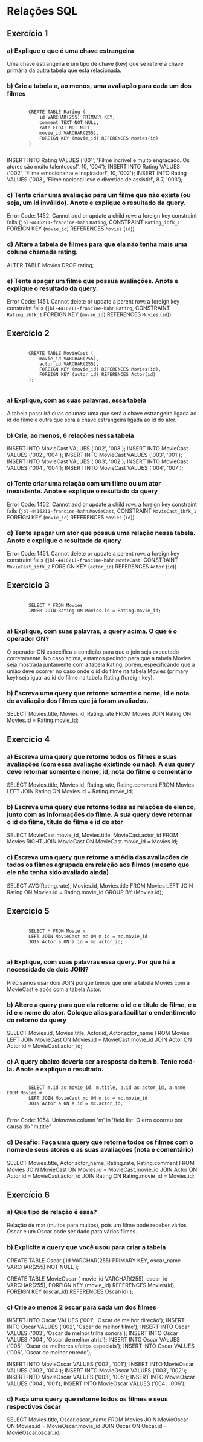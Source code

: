 # Relações SQL

## Exercício 1
### a) Explique o que é uma chave estrangeira
Uma chave estrangeira é um tipo de chave (key) que se refere à chave primária da outra tabela que está relacionada.

### b) Crie a tabela e, ao menos, uma avaliação para cada um dos filmes
<pre>
    <code>
        CREATE TABLE Rating (
            id VARCHAR(255) PRIMARY KEY,
            comment TEXT NOT NULL,
            rate FLOAT NOT NULL,
            movie_id VARCHAR(255),
            FOREIGN KEY (movie_id) REFERENCES Movies(id)
        )
    </code>
</pre>

INSERT INTO Rating VALUES ('001', 'Filme incrível e muito engraçado. Os atores são muito talentosos!', 10, '004'); 
INSERT INTO Rating VALUES ('002', 'Filme emocionante e inspirador!', 10, '002'); 
INSERT INTO Rating VALUES ('003', 'Filme nacional leve e divertido de assistir!', 8.7, '003'); 

### c) Tente criar uma avaliação para um filme que não existe (ou seja, um id inválido). Anote e explique o resultado da query.
Error Code: 1452. Cannot add or update a child row: a foreign key constraint fails (`jbl-4416211-francine-hahn`.`Rating`, CONSTRAINT `Rating_ibfk_1` FOREIGN KEY (`movie_id`) REFERENCES `Movies` (`id`))

### d) Altere a tabela de filmes para que ela não tenha mais uma coluna chamada rating.
ALTER TABLE Movies DROP rating;

### e) Tente apagar um filme que possua avaliações. Anote e explique o resultado da query.
Error Code: 1451. Cannot delete or update a parent row: a foreign key constraint fails (`jbl-4416211-francine-hahn`.`Rating`, CONSTRAINT `Rating_ibfk_1` FOREIGN KEY (`movie_id`) REFERENCES `Movies` (`id`))


## Exercício 2
<pre>
    <code>
        CREATE TABLE MovieCast (
            movie_id VARCHAR(255),
            actor_id VARCHAR(255),
            FOREIGN KEY (movie_id) REFERENCES Movies(id),
            FOREIGN KEY (actor_id) REFERENCES Actor(id)
        );
    </code>
</pre>

### a) Explique, com as suas palavras, essa tabela
A tabela possuirá duas colunas: uma que será a chave estrangeira ligada ao id do filme e outra que será a chave estrangeira ligada ao id do ator.

### b) Crie, ao menos, 6 relações nessa tabela
INSERT INTO MovieCast VALUES ('002', '003');
INSERT INTO MovieCast VALUES ('002', '004');
INSERT INTO MovieCast VALUES ('003', '001');
INSERT INTO MovieCast VALUES ('003', '002');
INSERT INTO MovieCast VALUES ('004', '004');
INSERT INTO MovieCast VALUES ('004', '007');

### c) Tente criar uma relação com um filme ou um ator inexistente. Anote e explique o resultado da query
Error Code: 1452. Cannot add or update a child row: a foreign key constraint fails (`jbl-4416211-francine-hahn`.`MovieCast`, CONSTRAINT `MovieCast_ibfk_1` FOREIGN KEY (`movie_id`) REFERENCES `Movies` (`id`))

### d) Tente apagar um ator que possua uma relação nessa tabela. Anote e explique o resultado da query
Error Code: 1451. Cannot delete or update a parent row: a foreign key constraint fails (`jbl-4416211-francine-hahn`.`MovieCast`, CONSTRAINT `MovieCast_ibfk_2` FOREIGN KEY (`actor_id`) REFERENCES `Actor` (`id`))


## Exercício 3
<pre>
    <code>
        SELECT * FROM Movies 
        INNER JOIN Rating ON Movies.id = Rating.movie_id;
    </code>
</pre>

### a) Explique, com suas palavras, a query acima. O que é o operador ON?
O operador ON especifica a condição para que o join seja executado corretamente. No caso acima, estamos pedindo para que a tabela Movies seja mostrada juntamente com a tabela Rating, porém, especificando que a união deve ocorrer no caso onde o id do filme na tabela Movies (primary key) seja igual ao id do filme na tabela Rating (foreign key).

### b) Escreva uma query que retorne somente o nome, id e nota de avaliação dos filmes que já foram avaliados.
SELECT Movies.title, Movies.id, Rating.rate FROM Movies JOIN Rating ON Movies.id = Rating.movie_id;


## Exercício 4
### a) Escreva uma query que retorne todos os filmes e suas avaliações (com essa avaliação existindo ou não). A sua query deve retornar somente o nome, id, nota do filme e comentário
SELECT Movies.title, Movies.id, Rating.rate, Rating.comment FROM Movies LEFT JOIN Rating ON Movies.id = Rating.movie_id;

### b) Escreva uma query que retorne todas as relações de elenco, junto com as informações do filme. A sua query deve retornar o id do filme, título do filme e id do ator
SELECT MovieCast.movie_id, Movies.title, MovieCast.actor_id FROM Movies RIGHT JOIN MovieCast ON MovieCast.movie_id = Movies.id;

### c) Escreva uma query que retorne a média das avaliações de todos os filmes agrupada em relação aos filmes (mesmo que ele não tenha sido avaliado ainda)
SELECT AVG(Rating.rate), Movies.id, Movies.title FROM Movies LEFT JOIN Rating ON Movies.id = Rating.movie_id
GROUP BY (Movies.id);


## Exercício 5
<pre>
    <code>
        SELECT * FROM Movie m
        LEFT JOIN MovieCast mc ON m.id = mc.movie_id
        JOIN Actor a ON a.id = mc.actor_id;
    </code>
</pre>

### a) Explique, com suas palavras essa query. Por que há a necessidade de dois JOIN?
Precisamos usar dois JOIN porque temos que unir a tabela Movies com a MovieCast e após com a tabela Actor.

### b) Altere a query para que ela retorne o id e o título do filme, e o id e o nome do ator. Coloque alias para facilitar o endentimento do retorno da query
SELECT Movies.id, Movies.title, Actor.id, Actor.actor_name FROM Movies LEFT JOIN MovieCast ON Movies.id = MovieCast.movie_id
JOIN Actor ON Actor.id = MovieCast.actor_id;

### c) A query abaixo deveria ser a resposta do item b. Tente rodá-la. Anote e explique o resultado.
<pre>
    <code>
        SELECT m.id as movie_id, m,title, a.id as actor_id, a.name FROM Movies m
        LEFT JOIN MovieCast mc ON m.id = mc.movie_id
        JOIN Actor a ON a.id = mc.actor_id;
    </code>
</pre>

Error Code: 1054. Unknown column 'm' in 'field list'
O erro ocorreu por causa do "m,title"

### d) Desafio: Faça uma query que retorne todos os filmes com o nome de seus atores e as suas avaliações (nota e comentário)
SELECT Movies.title, Actor.actor_name, Rating.rate, Rating.comment FROM Movies
JOIN MovieCast ON Movies.id = MovieCast.movie_id
JOIN Actor ON Actor.id = MovieCast.actor_id
JOIN Rating ON Rating.movie_id = Movies.id;


## Exercício 6
### a) Que tipo de relação é essa?
Relação de m:n (muitos para muitos), pois um  filme pode receber vários Oscar e um Oscar pode ser dado para vários filmes.

### b) Explicite a query que você usou para criar a tabela
CREATE TABLE Oscar (
	id VARCHAR(255) PRIMARY KEY,
    oscar_name VARCHAR(255) NOT NULL
);

CREATE TABLE MovieOscar (
	movie_id VARCHAR(255),
	oscar_id VARCHAR(255),
    FOREIGN KEY (movie_id) REFERENCES Movies(id),
    FOREIGN KEY (oscar_id) REFERENCES Oscar(id)
);

### c) Crie ao menos 2 óscar para cada um dos filmes
INSERT INTO Oscar VALUES ('001', 'Oscar de melhor direção');
INSERT INTO Oscar VALUES ('002', 'Oscar de melhor filme');
INSERT INTO Oscar VALUES ('003', 'Oscar de melhor trilha sonora');
INSERT INTO Oscar VALUES ('004', 'Oscar de melhor atriz');
INSERT INTO Oscar VALUES ('005', 'Oscar de melhores efeitos especiais');
INSERT INTO Oscar VALUES ('006', 'Oscar de melhor enredo');

INSERT INTO MovieOscar VALUES ('002', '001');
INSERT INTO MovieOscar VALUES ('002', '004');
INSERT INTO MovieOscar VALUES ('003', '002');
INSERT INTO MovieOscar VALUES ('003', '005');
INSERT INTO MovieOscar VALUES ('004', '001');
INSERT INTO MovieOscar VALUES ('004', '006');

### d) Faça uma query que retorne todos os filmes e seus respectivos óscar
SELECT Movies.title, Oscar.oscar_name FROM Movies JOIN MovieOscar ON Movies.id = MovieOscar.movie_id
JOIN Oscar ON Oscar.id = MovieOscar.oscar_id;